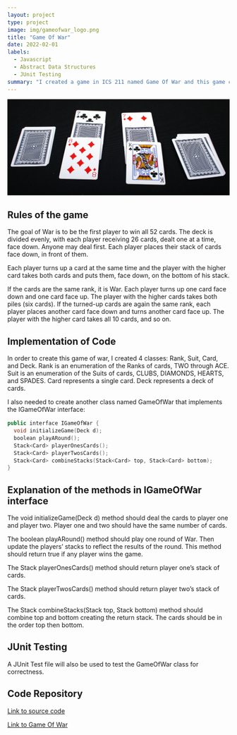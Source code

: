 ```yaml
---
layout: project
type: project
image: img/gameofwar_logo.png
title: "Game Of War"
date: 2022-02-01
labels:
  - Javascript
  - Abstract Data Structures
  - JUnit Testing
summary: "I created a game in ICS 211 named Game Of War and this game can be played with 2 players at most."
---
```


<img width="800px" class="rounded float-start pe-4" src="../img/war.jpg">




## Rules of the game
The goal of War is to be the first player to win all 52 cards. The deck is divided evenly, with each player receiving 26 cards, dealt one at a time, face down. Anyone may deal first. Each player places their stack of cards face down, in front of them.

Each player turns up a card at the same time and the player with the higher card takes both cards and puts them, face down, on the bottom of his stack.

If the cards are the same rank, it is War. Each player turns up one card face down and one card face up. The player with the higher cards takes both piles (six cards). If the turned-up cards are again the same rank, each player places another card face down and turns another card face up. The player with the higher card takes all 10 cards, and so on.

## Implementation of Code 
In order to create this game of war, I created 4 classes: Rank, Suit, Card, and Deck. Rank is an enumeration of the Ranks of cards, TWO through ACE. Suit is an enumeration of the Suits of cards, CLUBS, DIAMONDS, HEARTS, and SPADES. Card represents a single card. Deck represents a deck of cards.

I also needed to create another class named GameOfWar that implements the IGameOfWar interface:

```cpp
public interface IGameOfWar {
  void initializeGame(Deck d);
  boolean playARound();
  Stack<Card> playerOnesCards();
  Stack<Card> playerTwosCards();
  Stack<Card> combineStacks(Stack<Card> top, Stack<Card> bottom);
}
```

## Explanation of the methods in IGameOfWar interface
The void initializeGame(Deck d) method should deal the cards to player one and player two. Player one and two should have the same number of cards.

The boolean playARound() method should play one round of War. Then update the players’ stacks to reflect the results of the round. This method should return true if any player wins the game.

The Stack<Card> playerOnesCards() method should return player one’s stack of cards.

The Stack<Card> playerTwosCards() method should return player two’s stack of cards.

The Stack<Card> combineStacks(Stack<Card> top, Stack<Card> bottom) method should combine top and bottom creating the return stack. The cards should be in the order top then bottom.

## JUnit Testing
A JUnit Test file will also be used to test the GameOfWar class for correctness.

## Code Repository
[Link to source code](https://github.com/binhn-tran/gameofwar/tree/main)

[Link to Game Of War](https://courses.ics.hawaii.edu/ics211s21/morea/090.stacks/experience-H07-war.html)
